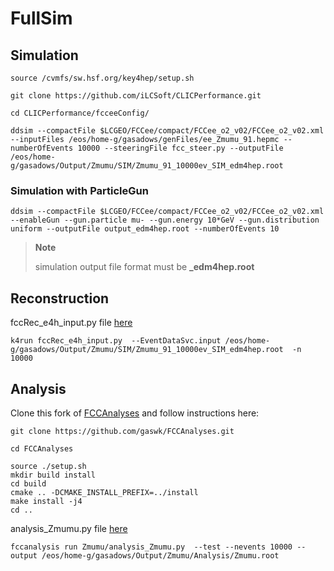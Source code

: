 # FullSim

## Simulation

```
source /cvmfs/sw.hsf.org/key4hep/setup.sh

git clone https://github.com/iLCSoft/CLICPerformance.git

cd CLICPerformance/fcceeConfig/
```

```
ddsim --compactFile $LCGEO/FCCee/compact/FCCee_o2_v02/FCCee_o2_v02.xml --inputFiles /eos/home-g/gasadows/genFiles/ee_Zmumu_91.hepmc --numberOfEvents 10000 --steeringFile fcc_steer.py --outputFile /eos/home-g/gasadows/Output/Zmumu/SIM/Zmumu_91_10000ev_SIM_edm4hep.root
```

### Simulation with ParticleGun

```
ddsim --compactFile $LCGEO/FCCee/compact/FCCee_o2_v02/FCCee_o2_v02.xml --enableGun --gun.particle mu- --gun.energy 10*GeV --gun.distribution uniform --outputFile output_edm4hep.root --numberOfEvents 10
```


> **Note**
> 
> simulation output file format must be **_edm4hep.root**

## Reconstruction

fccRec_e4h_input.py file [here](https://github.com/gaswk/FullSim/blob/main/fccRec_e4h_input.py)

```
k4run fccRec_e4h_input.py  --EventDataSvc.input /eos/home-g/gasadows/Output/Zmumu/SIM/Zmumu_91_10000ev_SIM_edm4hep.root  -n 10000

```

## Analysis
Clone this fork of [FCCAnalyses](https://github.com/gaswk/FCCAnalyses) and follow instructions here:

```
git clone https://github.com/gaswk/FCCAnalyses.git

cd FCCAnalyses

source ./setup.sh
mkdir build install
cd build
cmake .. -DCMAKE_INSTALL_PREFIX=../install
make install -j4
cd ..
```

analysis_Zmumu.py file [here](https://github.com/gaswk/FullSim/blob/main/analysis_Zmumu.py)

```
fccanalysis run Zmumu/analysis_Zmumu.py  --test --nevents 10000 --output /eos/home-g/gasadows/Output/Zmumu/Analysis/Zmumu.root
```
